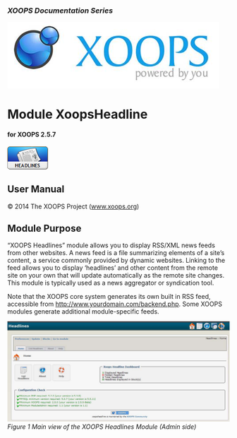 ### _XOOPS Documentation Series_
![logoXoops.jpg](assets/logoXoops.jpg)

# Module XoopsHeadline
#### for XOOPS 2.5.7
  
      
![logoModule.png](assets/logoModule.png)
            
                
                
    
## User Manual
  
  
  
  
  
© 2014 The XOOPS Project (www.xoops.org)    
  

## Module Purpose 

 
“XOOPS Headlines” module allows you to display RSS/XML news feeds from other websites. A news feed is a file summarizing elements of a site’s content, a service commonly provided by dynamic websites. Linking to the feed allows you to display ‘headlines’ and other content from the remote site on your own that will update automatically as the remote site changes. This module is typically used as a news aggregator or syndication tool.

Note that the XOOPS core system generates its own built in RSS feed, accessible from http://www.yourdomain.com/backend.php. Some XOOPS modules generate additional module-specific feeds.


 
![img_2.jpg](assets/img_2.jpg)  
*Figure 1 Main view of the XOOPS Headlines Module (Admin side)*